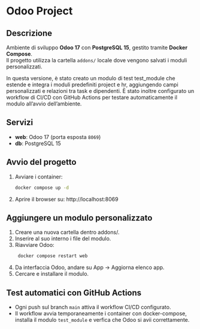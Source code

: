 # Odoo Project

## Descrizione
Ambiente di sviluppo **Odoo 17** con **PostgreSQL 15**, gestito tramite **Docker Compose**.  
Il progetto utilizza la cartella `addons/` locale dove vengono salvati i moduli personalizzati.  

In questa versione, è stato creato un modulo di test test_module che estende e integra i moduli predefiniti project e hr, aggiungendo campi personalizzati e relazioni tra task e dipendenti.
È stato inoltre configurato un workflow di CI/CD con GitHub Actions per testare automaticamente il modulo all’avvio dell’ambiente.

## Servizi
- **web**: Odoo 17 (porta esposta `8069`)
- **db**: PostgreSQL 15

## Avvio del progetto
1. Avviare i container:
   ```bash
   docker compose up -d
2. Aprire il browser su: http://localhost:8069

## Aggiungere un modulo personalizzato
1. Creare una nuova cartella dentro addons/.
2. Inserire al suo interno i file del modulo.
3. Riavviare Odoo:
   ```bash
    docker compose restart web
4. Da interfaccia Odoo, andare su App → Aggiorna elenco app.
5. Cercare e installare il modulo.

## Test automatici con GitHub Actions
- Ogni push sul branch `main` attiva il workflow CI/CD configurato.
- Il workflow avvia temporaneamente i container con docker-compose, installa il modulo `test_module` e verfica che Odoo si avii correttamente.
